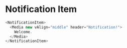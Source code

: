 # Notification Item

```javascript
<NotificationItem>
  <Media new vAlign="middle" header="Notification!">
    Welcome.
  </Media>
</NotificationItem>
```
